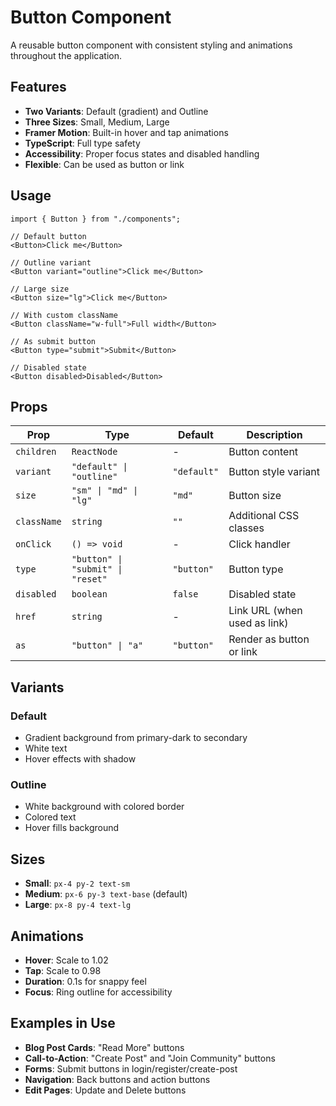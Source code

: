 # Button Component

A reusable button component with consistent styling and animations throughout the application.

## Features

- **Two Variants**: Default (gradient) and Outline
- **Three Sizes**: Small, Medium, Large
- **Framer Motion**: Built-in hover and tap animations
- **TypeScript**: Full type safety
- **Accessibility**: Proper focus states and disabled handling
- **Flexible**: Can be used as button or link

## Usage

```tsx
import { Button } from "./components";

// Default button
<Button>Click me</Button>

// Outline variant
<Button variant="outline">Click me</Button>

// Large size
<Button size="lg">Click me</Button>

// With custom className
<Button className="w-full">Full width</Button>

// As submit button
<Button type="submit">Submit</Button>

// Disabled state
<Button disabled>Disabled</Button>
```

## Props

| Prop        | Type                              | Default     | Description                  |
| ----------- | --------------------------------- | ----------- | ---------------------------- |
| `children`  | `ReactNode`                       | -           | Button content               |
| `variant`   | `"default" \| "outline"`          | `"default"` | Button style variant         |
| `size`      | `"sm" \| "md" \| "lg"`            | `"md"`      | Button size                  |
| `className` | `string`                          | `""`        | Additional CSS classes       |
| `onClick`   | `() => void`                      | -           | Click handler                |
| `type`      | `"button" \| "submit" \| "reset"` | `"button"`  | Button type                  |
| `disabled`  | `boolean`                         | `false`     | Disabled state               |
| `href`      | `string`                          | -           | Link URL (when used as link) |
| `as`        | `"button" \| "a"`                 | `"button"`  | Render as button or link     |

## Variants

### Default

- Gradient background from primary-dark to secondary
- White text
- Hover effects with shadow

### Outline

- White background with colored border
- Colored text
- Hover fills background

## Sizes

- **Small**: `px-4 py-2 text-sm`
- **Medium**: `px-6 py-3 text-base` (default)
- **Large**: `px-8 py-4 text-lg`

## Animations

- **Hover**: Scale to 1.02
- **Tap**: Scale to 0.98
- **Duration**: 0.1s for snappy feel
- **Focus**: Ring outline for accessibility

## Examples in Use

- **Blog Post Cards**: "Read More" buttons
- **Call-to-Action**: "Create Post" and "Join Community" buttons
- **Forms**: Submit buttons in login/register/create-post
- **Navigation**: Back buttons and action buttons
- **Edit Pages**: Update and Delete buttons
